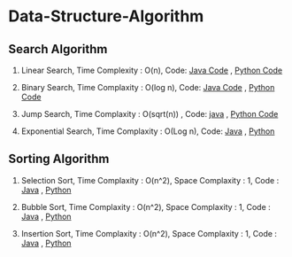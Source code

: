 # Data-Structure-Algorithm

## Search Algorithm

1. Linear Search, Time Complexity : O(n), 
Code: [Java Code](https://github.com/mohitsingla123/Data-Structure/blob/master/Search%20Algorithm/LinearSearch.java)  ,  [Python Code](https://github.com/mohitsingla123/Data-Structure/blob/master/Search%20Algorithm/LinearSearch.py)

2. Binary Search, Time Complaxity : O(log n),
Code: [Java Code](https://github.com/mohitsingla123/Data-Structure/blob/master/Search%20Algorithm/BinarySearch.java)  ,  [Python Code](https://github.com/mohitsingla123/Data-Structure/blob/master/Search%20Algorithm/BinarySearch.py)

3. Jump Search, Time Complaxity : O(sqrt(n)) , Code: [java](https://github.com/mohitsingla123/Data-Structure/blob/master/Search%20Algorithm/JumpSearch.java)  ,  [Python Code](https://github.com/mohitsingla123/Data-Structure/blob/master/JumpSearch.py#L2)

4. Exponential Search,  Time Complaxity : O(Log n),  Code: [Java]()  ,  [Python]() 


## Sorting Algorithm

1. Selection Sort, Time Complaxity : O(n^2), Space Complaxity  : 1,   Code  :   [Java](https://github.com/mohitsingla123/Data-Structure/blob/master/Sorting%20Algorithm/SelectionSort.java) ,   [Python](https://github.com/mohitsingla123/Data-Structure/blob/master/Sorting%20Algorithm/selection_sort.py)

2. Bubble Sort, Time Complaxity : O(n^2), Space Complaxity  : 1,   Code  :   [Java](https://github.com/mohitsingla123/Data-Structure/blob/master/Sorting%20Algorithm/Bubble_sort.java) ,   [Python](https://github.com/mohitsingla123/Data-Structure/blob/master/Sorting%20Algorithm/bubble_sort.py)

3. Insertion Sort,  Time Complaxity : O(n^2),  Space Complaxity   : 1,   Code  :   [Java](https://github.com/mohitsingla123/Data-Structure/blob/master/Sorting%20Algorithm/InsertionSort.java) ,   [Python](https://github.com/mohitsingla123/Data-Structure/blob/master/Sorting%20Algorithm/insertion_sort.py)

